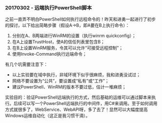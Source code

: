 ### 20170302 - 远端执行PowerShell脚本

之前一直弄不明白PowerShell如何执行远程命令的！昨天和进勇一起进行了初步的探讨，以下给出简略步骤（假设A->B，即A要在B上执行命令）：

1. 分别在A、B两端进行WinRM的设置（执行winrm quickconfig）；
2. 在A上设置TrustHost，使A的信任列表里包含B；
3. 在B上设置WinRM服务，令其可以允许“可接受远程控制”；
4. 使用Invoke-Command执行远端命令；

有几个坑需要注意下：
* 以上实验要在域中执行，非域环境下似乎很麻烦，我和进勇没试过；
* 网络不要设置为“公共”，要设置成“私有”或“工作”；
* 建议PowerShell、WinRM的版本不要过低，估计一堆麻烦；

实验目的：验证PowerShell远端执行的方式，然后基础的运维可以通过脚本来执行。后续可以写一个PowerShell远端执行的中间件，用C#来调用。至于如何调用方式就很多了，WebService、WebAPI呀，多了去了！显然可以大幅度提高Windows运维自动化（这正是我习惯干滴）。
